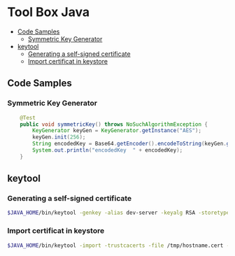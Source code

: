 # Tool Box Java <!-- omit in toc -->

- [Code Samples](#code-samples)
  - [Symmetric Key Generator](#symmetric-key-generator)
- [keytool](#keytool)
  - [Generating a self-signed certificate](#generating-a-self-signed-certificate)
  - [Import certificat in keystore](#import-certificat-in-keystore)

## Code Samples

### Symmetric Key Generator

```Java
    @Test
    public void symmetricKey() throws NoSuchAlgorithmException {
        KeyGenerator keyGen = KeyGenerator.getInstance("AES");
        keyGen.init(256);
        String encodedKey = Base64.getEncoder().encodeToString(keyGen.generateKey().getEncoded());
        System.out.println("encodedKey  " + encodedKey);
    }
```

## keytool

### Generating a self-signed certificate

```sh
$JAVA_HOME/bin/keytool -genkey -alias dev-server -keyalg RSA -storetype JKS -keypass keypwd -storepass storepwd -keystore keystore.jks -validity 3600 -dname "CN=dev-server, OU=Xxxx, O=Yyyyy, L=Zzzzz, ST=Wwwww, C=FR"
```

### Import certificat in keystore

```sh
$JAVA_HOME/bin/keytool -import -trustcacerts -file /tmp/hostname.cert -alias hostname -keystore keystore.jks
```
